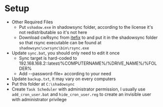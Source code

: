 # Setup
* Other Required Files
  * Put `vshadow.exe` in shadowsync folder, according to the license it's not redistributable so it's not here
  * Download cwRsync from [itefix](https://itefix.net/cwrsync/client/downloads) to and put it in the shadowsync folder so that rsync executable can be found at `shadowsync\cwrsync\bin\rsync.exe`
* Update `sync.bat`, you should only need to edit it once
  * Sync target is hard-coded to 192.168.168.2::latest/%COMPUTERNAME%/%DRIVE_NAME%/%FOLDER%
  * Add --password-file= according to your need
* Update `backup.txt`, it may vary on every computers
* Put this folder at `C:\shadowsync`
* Create `Task Scheduler` with administrator permission, I usually use `add_cron_user.bat` and `hide_cron_user.reg` to create an invisible user with administrator privilege
